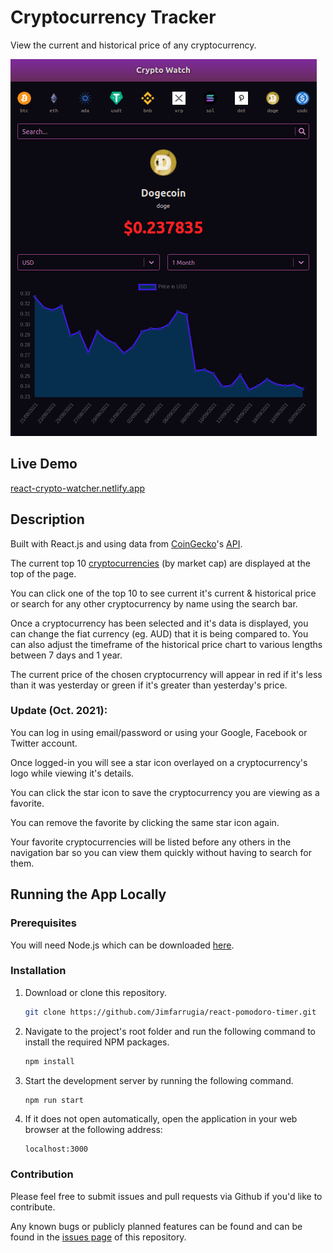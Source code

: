 # Cryptocurrency Tracker

View the current and historical price of any cryptocurrency.

![Crypto Watch Screen Shot](./screenshot.png)

## Live Demo

[react-crypto-watcher.netlify.app](https://react-crypto-watcher.netlify.app/)

## Description

Built with React.js and using data from [CoinGecko](https://www.coingecko.com/)'s [API](https://www.coingecko.com/api/documentations/v3).

The current top 10 [cryptocurrencies](https://en.wikipedia.org/wiki/Cryptocurrency) (by market cap) are displayed at the top of the page.

You can click one of the top 10 to see current it's current & historical price or search for
any other cryptocurrency by name using the search bar.

Once a cryptocurrency has been selected and it's data is displayed, you can change the fiat currency (eg. AUD)
that it is being compared to. You can also adjust the timeframe of the historical price chart to various lengths between 7 days and 1 year.

The current price of the chosen cryptocurrency will appear in red if it's less than it was yesterday or green if it's greater than yesterday's price.

### Update (Oct. 2021):
You can log in using email/password or using your Google, Facebook or Twitter account.

Once logged-in you will see a star icon overlayed on a cryptocurrency's logo while viewing it's details.

You can click the star icon to save the cryptocurrency you are viewing as a favorite.

You can remove the favorite by clicking the same star icon again.

Your favorite cryptocurrencies will be listed before any others in the navigation bar so you can view them quickly without having to search for them.

## Running the App Locally

### Prerequisites

You will need Node.js which can be downloaded [here](https://nodejs.org/).

### Installation

1. Download or clone this repository.

   ```sh
   git clone https://github.com/Jimfarrugia/react-pomodoro-timer.git
   ```

2. Navigate to the project's root folder and run the following command to install the required NPM packages.

   ```sh
   npm install
   ```

3. Start the development server by running the following command.

   ```sh
   npm run start
   ```

4. If it does not open automatically, open the application in your web browser at the following address:
   ```
   localhost:3000
   ```

### Contribution

Please feel free to submit issues and pull requests via Github if you'd like to contribute.

Any known bugs or publicly planned features can be found and can be found in the [issues page](https://github.com/Jimfarrugia/cryptocurrency-tracker/issues) of this repository.
